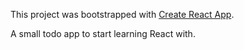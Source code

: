 This project was bootstrapped with [Create React App](https://github.com/facebookincubator/create-react-app).

A small todo app to start learning React with.
